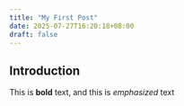```yaml
---
title: "My First Post"
date: 2025-07-27T16:20:18+08:00
draft: false
---
```


## Introduction
This is **bold** text, and this is *emphasized* text

